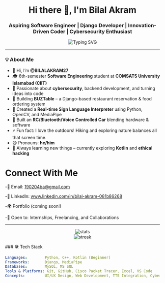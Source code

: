 <h1 align="center">Hi there 👋, I'm Bilal Akram</h1>
<h3 align="center">Aspiring Software Engineer | Django Developer | Innovation-Driven Coder | Cybersecurity Enthusiast</h3>

<p align="center">
  <img src="https://readme-typing-svg.herokuapp.com?font=Fira+Code&size=18&pause=1000&center=true&vCenter=true&width=500&lines=I+love+building+things+with+code!;Cybersecurity+is+cool+%F0%9F%94%90;Always+learning+%F0%9F%93%9A;Open+to+internships+%F0%9F%9A%80;Let's+collaborate!+%F0%9F%A4%9D;Small+progress+is+still+progress." alt="Typing SVG" />
</p>


---

### 💡 About Me

- 👋 Hi, I’m **@BILALAKRAM27**
- 🎓 6th-semester **Software Engineering** student at **COMSATS University Islamabad (CIIT)**
- 👀 Passionate about **cybersecurity**, backend development, and turning ideas into code
- 🔧 Building **BUZTable** – a Django-based restaurant reservation & food ordering system  
- 🤟 Created a **Real-time Sign Language Interpreter** using Python, OpenCV, and MediaPipe  
- 🚗 Built an **RC/Bluetooth/Voice Controlled Car** blending hardware & software  
- ⚡ Fun fact: I love the outdoors! Hiking and exploring nature balances all that screen time.
- 😄 Pronouns: **he/him**
- 🌱 Always learning new things – currently exploring **Kotlin** and **ethical hacking**

# Connect With Me
-📧 Email: 190204ba@gmail.com

-💼 LinkedIn: www.linkedin.com/in/bilal-akram-081b86268

-🌍 Portfolio (coming soon!)

-🙌 Open to: Internships, Freelancing, and Collaborations

---

<p align="center"> <img src="https://github-readme-stats.vercel.app/api?username=BILALAKRAM27&show_icons=true&theme=radical" alt="stats" /> <br /> <img src="https://github-readme-streak-stats.herokuapp.com/?user=BILALAKRAM27&theme=radical" alt="streak" /> </p>
### 🛠️ Tech Stack

```yaml
Languages:        Python, C++, Kotlin (Beginner)
Frameworks:       Django, MediaPipe
Databases:        MySQL, MS SQL
Tools & Platforms: Git, GitHub, Cisco Packet Tracer, Excel, VS Code
Concepts:         UI/UX Design, Web Development, TTS Integration, Cybersecurity Basics

